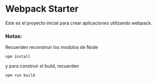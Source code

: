 # Webpack Starter
Este es el proyecto inicial para crear aplicaciones utilizando webpack.

### Notas:
Recuerden reconstruir los modulos de Node
```
npm install
```

y para construir el build, recuerden
```
npm run build
```
